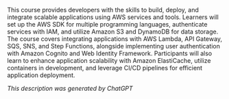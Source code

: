 This course provides developers with the skills to build, deploy, and integrate scalable applications using AWS services and tools. Learners will set up the AWS SDK for multiple programming languages, authenticate services with IAM, and utilize Amazon S3 and DynamoDB for data storage. The course covers integrating applications with AWS Lambda, API Gateway, SQS, SNS, and Step Functions, alongside implementing user authentication with Amazon Cognito and Web Identity Framework. Participants will also learn to enhance application scalability with Amazon ElastiCache, utilize containers in development, and leverage CI/CD pipelines for efficient application deployment.

*This description was generated by ChatGPT*